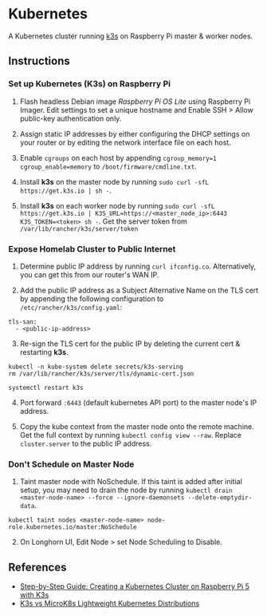 # Kubernetes

A Kubernetes cluster running [k3s](https://k3s.io/) on Raspberry Pi master & worker nodes.

## Instructions

### Set up Kubernetes (K3s) on Raspberry Pi

1. Flash headless Debian image _Raspberry Pi OS Lite_ using Raspberry Pi Imager. Edit settings to set a unique hostname and Enable SSH > Allow public-key authentication only.

2. Assign static IP addresses by either configuring the DHCP settings on your router or by editing the network interface file on each host.

3. Enable `cgroups` on each host by appending `cgroup_memory=1 cgroup_enable=memory` to `/boot/firmware/cmdline.txt`.

4. Install **k3s** on the master node by running `sudo curl -sfL https://get.k3s.io | sh -`.

5. Install **k3s** on each worker node by running `sudo curl -sfL https://get.k3s.io | K3S_URL=https://<master_node_ip>:6443 K3S_TOKEN=<token> sh -`. Get the server token from `/var/lib/rancher/k3s/server/token`

### Expose Homelab Cluster to Public Internet

1. Determine public IP address by running `curl ifconfig.co`. Alternatively, you can get this from our router's WAN IP.

2. Add the public IP address as a Subject Alternative Name on the TLS cert by appending the following configuration to `/etc/rancher/k3s/config.yaml`:
```
tls-san: 
  - <public-ip-address>
```

3. Re-sign the TLS cert for the public IP by deleting the current cert & restarting **k3s**.
```
kubectl -n kube-system delete secrets/k3s-serving
rm /var/lib/rancher/k3s/server/tls/dynamic-cert.json

systemctl restart k3s
```

4. Port forward `:6443` (default kubernetes API port) to the master node's IP address.

5. Copy the kube context from the master node onto the remote machine. Get the full context by running `kubectl config view --raw`. Replace `cluster.server` to the public IP address.

### Don't Schedule on Master Node

1. Taint master node with NoSchedule. If this taint is added after initial setup, you may need to drain the node by running `kubectl drain <master-node-name> --force --ignore-daemonsets --delete-emptydir-data`.
```
kubectl taint nodes <master-node-name> node-role.kubernetes.io/master:NoSchedule
```

2. On Longhorn UI, Edit Node > set Node Scheduling to Disable.

## References

- [Step-by-Step Guide: Creating a Kubernetes Cluster on Raspberry Pi 5 with K3s
](https://everythingdevops.dev/step-by-step-guide-creating-a-kubernetes-cluster-on-raspberry-pi-5-with-k3s/)
- [K3s vs MicroK8s Lightweight Kubernetes Distributions](https://www.wallarm.com/cloud-native-products-101/k3s-vs-microk8s-lightweight-kubernetes-distributions)

